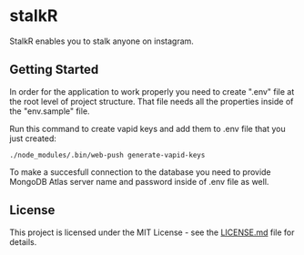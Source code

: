 # stalkR

StalkR enables you to stalk anyone on instagram.

## Getting Started

In order for the application to work properly you need to create ".env" file at the root level of project structure. That file needs all the properties inside of the "env.sample" file.

Run this command to create vapid keys and add them to .env file that you just created:
```
./node_modules/.bin/web-push generate-vapid-keys
```

To make a succesfull connection to the database you need to provide MongoDB Atlas server name and password inside of .env file as well.

## License

This project is licensed under the MIT License - see the [LICENSE.md](LICENSE.md) file for details.
